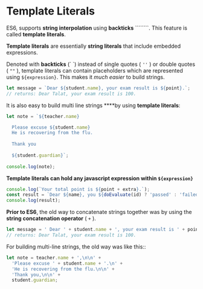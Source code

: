 # Template Literals

ES6, supports **string interpolation** using **backticks** ````````. This feature is called **template literals**.

**Template literals** are essentially **string literals** that include embedded expressions.

Denoted with **backticks** \(\` \`\) instead of single quotes \( `''` \) or double quotes \( `""` \), template literals can contain placeholders which are represented using `${expression}`. This makes it _much easier_ to build strings.

```javascript
let message = `Dear ${student.name}, your exam result is ${point}.`;
// returns: Dear Talat, your exam result is 100.
```

It is also easy to build multi line strings ****by using **template literals**:

```javascript
let note = `${teacher.name} 

  Please excuse ${student.name}
  He is recovering from the flu.
  
  Thank you
  
  ${student.guardian}`;
  
console.log(note);
```

**Template literals can hold any javascript expression within `${expression}`**

```javascript
console.log(`Your total point is ${point + extra}.`);
const result = `Dear ${name}, you ${doEvaluate(id) ? 'passed' : 'failed' }.`;
console.log(result);
```

**Prior to ES6**, the old way to concatenate strings together was by using the **string concatenation operator** \( `+` \).

```javascript
let message = ' Dear ' + student.name + ', your exam result is ' + point + '.';
// returns: Dear Talat, your exam result is 100.
```

For building multi-line strings, the old way was like this::

```javascript
let note = teacher.name + ',\n\n' +
  'Please excuse ' + student.name + '.\n' +
  'He is recovering from the flu.\n\n' +
  'Thank you,\n\n' +
  student.guardian;
```

